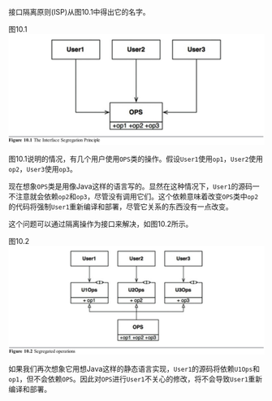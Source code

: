 接口隔离原则(ISP)从图10.1中得出它的名字。

图10.1
![](media/15424730355630.jpg)

图10.1说明的情况，有几个用户使用`OPS`类的操作。假设`User1`使用`op1`，`User2`使用`op2`，`User3`使用`op3`。

现在想象`OPS`类是用像Java这样的语言写的。显然在这种情况下，`User1`的源码一不注意就会依赖`op2`和`op3`，尽管没有调用它们。这个依赖意味着改变`OPS`类中`op2`的代码将强制`User1`重新编译和部署，尽管它关系的东西没有一点改变。

这个问题可以通过隔离操作为接口来解决，如图10.2所示。

图10.2
![](media/15424735180050.jpg)

如果我们再次想象它用想Java这样的静态语言实现，`User1`的源码将依赖`U1Ops`和`op1`，但不会依赖`OPS`。因此对`OPS`进行`User1`不关心的修改，将不会导致`User1`重新编译和部署。


